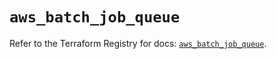 # `aws_batch_job_queue`

Refer to the Terraform Registry for docs: [`aws_batch_job_queue`](https://registry.terraform.io/providers/hashicorp/aws/5.47.0/docs/resources/batch_job_queue).
